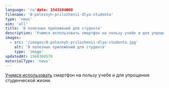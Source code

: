 ```yaml
---
language: 'ru'date: 1543104000
filename: '8-poleznyh-prilozhenii-dlya-studenta'
type: 'news'
aim: 'all'
title: '8 полезных приложений для студента'
description: 'Учимся использовать смартфон на пользу учебе и для упрощения...'
images:
  - src: '/images/8-poleznyh-prilozhenii-dlya-studenta.jpg'
    alt: '8 полезных приложений для студента'
    type: 'image'
updatedAt: 1568360578
materialType: 'news'
---
```

[Учимся использовать](https://vk.com/@physvsu-8-poleznyh-prilozhenii-dlya-studenta) смартфон на пользу учебе и для упрощения студенческой жизни.
